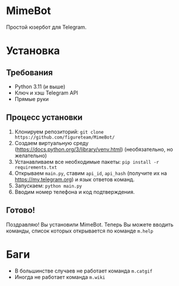 # MimeBot
Простой юзербот для Telegram.
# Установка
## Требования
- Python 3.11 (и выше)
- Ключ и хэш Telegram API
- Прямые руки
## Процесс установки
1. Клонируем репозиторий: `git clone https://github.com/figureteam/MimeBot/`
2. Создаем виртуальную среду (https://docs.python.org/3/library/venv.html) (необязательно, но желательно)
3. Устанавливаем все необходимые пакеты: `pip install -r requirements.txt`
4. Открываем `main.py`, ставим `api_id`, `api_hash` (получите их на https://my.telegram.org) и язык ответов команд.
5. Запускаем: `python main.py`
6. Вводим номер телефона и код подтверждения.
## Готово!
Поздравляю! Вы установили MimeBot.
Теперь Вы можете вводить команды, список которых открывается по команде `m.help`
# Баги
- В большинстве случаев не работает команда `m.catgif`
- Иногда не работает команда `m.wiki`
